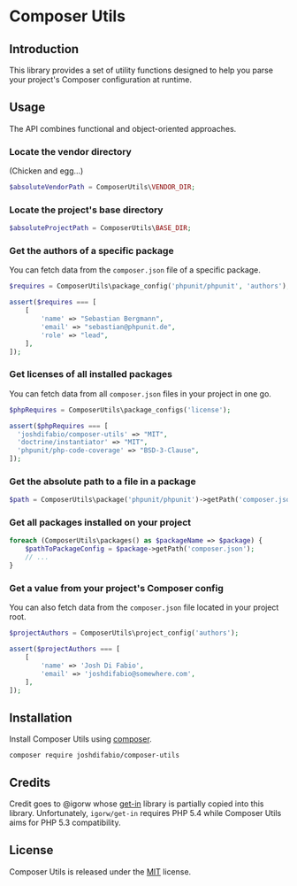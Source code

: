 # Composer Utils

## Introduction

This library provides a set of utility functions designed to help you parse your project's Composer configuration at runtime.

## Usage

The API combines functional and object-oriented approaches.

### Locate the vendor directory

(Chicken and egg...)

```php
$absoluteVendorPath = ComposerUtils\VENDOR_DIR;
```

### Locate the project's base directory

```php
$absoluteProjectPath = ComposerUtils\BASE_DIR;
```

### Get the authors of a specific package

You can fetch data from the `composer.json` file of a specific package.

```php
$requires = ComposerUtils\package_config('phpunit/phpunit', 'authors');

assert($requires === [
    [
        'name' => "Sebastian Bergmann",
        'email' => "sebastian@phpunit.de",
        'role' => "lead",
    ],
]);
```

### Get licenses of all installed packages

You can fetch data from all `composer.json` files in your project in one go.

```php
$phpRequires = ComposerUtils\package_configs('license');

assert($phpRequires === [
  'joshdifabio/composer-utils' => "MIT",
  'doctrine/instantiator' => "MIT",
  'phpunit/php-code-coverage' => "BSD-3-Clause",
]);
```

### Get the absolute path to a file in a package

```php
$path = ComposerUtils\package('phpunit/phpunit')->getPath('composer.json');
```

### Get all packages installed on your project

```php
foreach (ComposerUtils\packages() as $packageName => $package) {
    $pathToPackageConfig = $package->getPath('composer.json');
    // ...
}
```

### Get a value from your project's Composer config

You can also fetch data from the `composer.json` file located in your project root.

```php
$projectAuthors = ComposerUtils\project_config('authors');

assert($projectAuthors === [
    [
        'name' => 'Josh Di Fabio',
        'email' => 'joshdifabio@somewhere.com',
    ],
]);
```

## Installation

Install Composer Utils using [composer](https://getcomposer.org/).

```
composer require joshdifabio/composer-utils
```

## Credits

Credit goes to @igorw whose [get-in](https://github.com/igorw/get-in) library is partially copied into this library. Unfortunately, `igorw/get-in` requires PHP 5.4 while Composer Utils aims for PHP 5.3 compatibility.

## License

Composer Utils is released under the [MIT](https://github.com/joshdifabio/composer-utils/blob/master/LICENSE) license.
